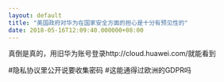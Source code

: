 ```yaml
---
layout: default
title: "美国政府对华为在国家安全方面的担心是十分有预见性的"
date: 2018-05-16T12:09:40.000000+08:00
---
```


真倒是真的，用旧华为账号登录http://cloud.huawei.com/就能看到

#隐私协议里公开说要收集密码 #这能通得过欧洲的GDPR吗

